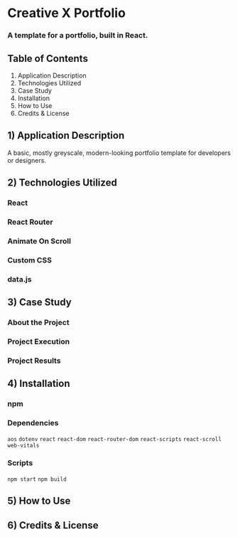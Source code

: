 # Creative X Portfolio
### A template for a portfolio, built in React.

## Table of Contents
1. Application Description
2. Technologies Utilized
3. Case Study
4. Installation
5. How to Use
6. Credits & License

## 1) Application Description
A basic, mostly greyscale, modern-looking portfolio template for developers or designers.

## 2) Technologies Utilized
### React
### React Router
### Animate On Scroll
### Custom CSS
### data.js
## 3) Case Study
### About the Project
### Project Execution
### Project Results

## 4) Installation
### npm
### Dependencies
`aos`
`dotenv`
`react`
`react-dom`
`react-router-dom`
`react-scripts`
`react-scroll`
`web-vitals`

### Scripts
`npm start`
`npm build`

## 5) How to Use

## 6) Credits & License
